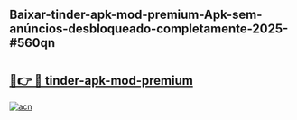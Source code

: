 ## Baixar-tinder-apk-mod-premium-Apk-sem-anúncios-desbloqueado-completamente-2025-#560qn

# <h2><a href="https://ainizakaria.my?title=tinder-apk-mod-premium&ref=20M">🔗👉 🔴 tinder-apk-mod-premium</a></h2>

[![acn](https://github.com/user-attachments/assets/0f9c940e-d8b0-45ae-aac7-cd30a18b3e1c)](https://ainizakaria.my?title=tinder-apk-mod-premium&ref=20M)

